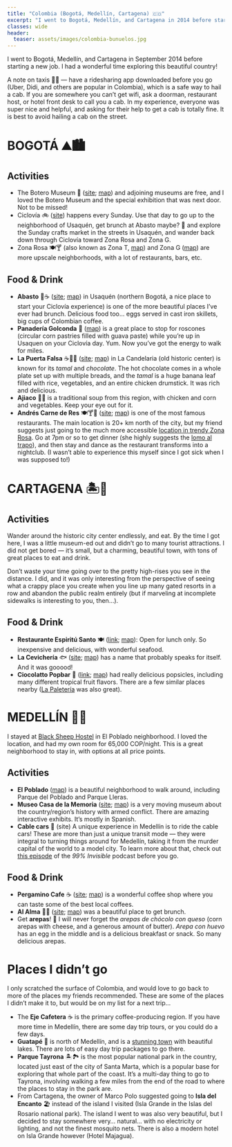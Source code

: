 ```yaml
---
title: "Colombia (Bogotá, Medellín, Cartagena) 🇨🇴"
excerpt: "I went to Bogotá, Medellín, and Cartagena in 2014 before starting a new job. I had a wonderful time exploring this beautiful country!"
classes: wide
header:
  teaser: assets/images/colombia-bunuelos.jpg
---
```


I went to Bogotá, Medellín, and Cartagena in September 2014 before starting a new job. I had a wonderful time exploring this beautiful country!

A note on taxis 🚕🚕 — have a ridesharing app downloaded before you go (Uber, Didi, and others are popular in Colombia), which is a safe way to hail a cab. If you are somewhere you can’t get wifi, ask a doorman, restaurant host, or hotel front desk to call you a cab. In my experience, everyone was super nice and helpful, and asking for their help to get a cab is totally fine. It is best to avoid hailing a cab on the street.

# BOGOTÁ ⛰️🏙️

## Activities

- The Botero Museum 🎨 ([site](http://www.banrepcultural.org/bogota/museo-botero); [map](https://www.google.com/maps/place/Museo+Botero/@4.5968126,-74.0731515,15z/data=!4m2!3m1!1s0x0:0x2f9edf224143e1ac?sa=X)) and adjoining museums are free, and I loved the Botero Museum and the special exhibition that was next door. Not to be missed!
- Ciclovía 🚲 ([site](https://www.idrd.gov.co/ciclovia-bogotana)) happens every Sunday. Use that day to go up to the neighborhood of Usaquén, get brunch at Abasto maybe? 🙂 and explore the Sunday crafts market in the streets in Usaquén, and wander back down through Ciclovía toward Zona Rosa and Zona G.
- Zona Rosa 🍽️🍸 (also known as Zona T, [map](https://www.google.com/maps/search/zona+t,+Bogota/@4.6662355,-74.0575863,16z/data=!3m1!4b1)) and Zona G ([map](https://www.google.com/maps/place/Zona+G,+Bogot%C3%A1,+Bogota,+Colombia/@4.6550932,-74.0668024,15z/data=!4m5!3m4!1s0x8e3f9a4246c975bd:0xeaeec5325b3956b3!8m2!3d4.6534898!4d-74.0546779)) are more upscale neighborhoods, with a lot of restaurants, bars, etc.

## Food & Drink

- **Abasto** 🍳☕ ([site](http://www.abasto.com.co/inicio/usaquen); [map](https://www.google.com/maps/place/Abasto/@4.696529,-74.0320151,17z/data=!3m1!4b1!4m5!3m4!1s0x8e3f9007f42b6cef:0xdcb536440fc62ac1!8m2!3d4.696529!4d-74.029821)) in Usaquén (northern Bogotá, a nice place to start your Ciclovía experience) is one of the more beautiful places I’ve ever had brunch. Delicious food too… eggs served in cast iron skillets, big cups of Colombian coffee.
- **Panadería Golconda** 🍞 ([map](https://www.google.com/search?tbm=lcl&q=panaderia+golconda%2C+calle+118%2C+bogota&oq=panaderia+golconda%2C+calle+118%2C+bogota#rlfi=hd:;si:;mv:!1m3!1d181.217582127036!2d-74.031395!3d4.694821999999999!2m3!1f0!2f0!3f0!3m2!1i795!2i560!4f13.1)) is a great place to stop for roscones (circular corn pastries filled with guava paste) while you’re up in Usaquen on your Ciclovía day. Yum. Now you’ve got the energy to walk for miles.
- **La Puerta Falsa** ☕🍗🌽 ([site](http://www.restaurantelapuertafalsa.inf.travel/company/section); [map](https://www.google.com/maps/place/La+Puerta+Falsa/@4.5980226,-74.0748173,15z/data=!4m2!3m1!1s0x0:0x6dc04a7bb9509e61?sa=X)) in La Candelaria (old historic center) is known for its *tamal* and *chocolate*. The hot chocolate comes in a whole plate set up with multiple breads, and the *tamal* is a huge banana leaf filled with rice, vegetables, and an entire chicken drumstick. It was rich and delicious.
- **Ajiaco** 🍗🌽 is a traditional soup from this region, with chicken and corn and vegetables. Keep your eye out for it.
- **Andrés Carne de Res** 🍽️🍸💃 ([site](http://www.andrescarnederes.com/en/); [map](https://www.google.com/maps/search/andres+carne+de+res/@4.7944517,-74.1171049,12z)) is one of the most famous restaurants. The main location is 20+ km north of the city, but my friend suggests just going to the much more accessible [location in trendy Zona Rosa](http://www.tripadvisor.com/Restaurant_Review-g294074-d1889853-Reviews-Andres_Carne_de_Res-Bogota.html). Go at 7pm or so to get dinner (she highly suggests the [lomo al trapo](http://www.seriouseats.com/2015/08/lomo-al-trapo-colombian-beef-tenderloin-towel-wrapped-salt-crust.html)), and then stay and dance as the restaurant transforms into a nightclub. (I wasn’t able to experience this myself since I got sick when I was supposed to!)

# CARTAGENA 🏝️🌅

## Activities

Wander around the historic city center endlessly, and eat. By the time I got here, I was a little museum-ed out and didn’t go to many tourist attractions. I did not get bored — it’s small, but a charming, beautiful town, with tons of great places to eat and drink.

Don’t waste your time going over to the pretty high-rises you see in the distance. I did, and it was only interesting from the perspective of seeing what a crappy place you create when you line up many gated resorts in a row and abandon the public realm entirely (but if marveling at incomplete sidewalks is interesting to you, then…).

## Food & Drink

- **Restaurante Espiritú Santo** 🍽️ ([link](https://www.tripadvisor.com/Restaurant_Review-g297476-d2336620-Reviews-Espiritu_Santo-Cartagena_Cartagena_District_Bolivar_Department.html); [map](https://www.google.com/maps/place/Holy+Spirit+Restaurant/@10.424804,-75.5495205,15z/data=!4m5!3m4!1s0x0:0x7b167d236c19e564!8m2!3d10.424804!4d-75.5495205)): Open for lunch only. So inexpensive and delicious, with wonderful seafood.
- **La Cevichería** 🐟 ([site](http://lacevicheriacartagena.com/); [map](https://www.google.com/maps/place/La+Cevicher%C3%ADa/@10.4280559,-75.5502996,17z/data=!3m1!4b1!4m5!3m4!1s0x8ef62f98d5dca401:0x64e772a434e39ed5!8m2!3d10.4280559!4d-75.5481055)) has a name that probably speaks for itself. And it was gooood!
- **Ciocolatto Popbar** 🍦 ([link](https://www.tripadvisor.com/Restaurant_Review-g297476-d8529655-Reviews-Ciocolatto_pop_bar-Cartagena_Cartagena_District_Bolivar_Department.html); [map](https://www.google.com/maps/place/Ciocollatto+Pop+Bar/@10.4243478,-75.552673,17z/data=!3m1!4b1!4m5!3m4!1s0x8ef62f9f858e13b7:0xcd090cdb219cf08!8m2!3d10.4243478!4d-75.5504789)) had really delicious popsicles, including many different tropical fruit flavors. There are a few similar places nearby ([La Paletería](https://www.google.com/maps/place/La+Paleter%C3%ADa/@10.4241922,-75.5533865,17z/data=!3m1!4b1!4m5!3m4!1s0x8ef62fa02659f599:0xa20b6bbbf65f0732!8m2!3d10.4241922!4d-75.5511924) was also great).

# MEDELLÍN 🚡🌆

I stayed at [Black Sheep Hostel](http://www.hostelworld.com/hosteldetails.php/Black-Sheep-Hostel-Medellin/Medellin/13579) in El Poblado neighborhood. I loved the location, and had my own room for 65,000 COP/night. This is a great neighborhood to stay in, with options at all price points.

## Activities

- **El Poblado** ([map](https://www.google.com/maps/place/El+Poblado,+Medell%C3%ADn,+Medellin,+Antioquia,+Colombia/@6.2033634,-75.5995826,13z/data=!3m1!4b1!4m5!3m4!1s0x8e4428299a208b6f:0xdf22185e8e9c170d!8m2!3d6.2019896!4d-75.5684254)) is a beautiful neighborhood to walk around, including Parque del Poblado and Parque Lleras.
- **Museo Casa de la Memoria** ([site](https://www.museocasadelamemoria.gov.co/en/); [map](https://www.google.com/maps/place/Memory+House+Museum/@6.2459273,-75.5566562,15z/data=!4m2!3m1!1s0x0:0xb5ad51d32782ddb4?sa=X)) is a very moving museum about the country/region’s history with armed conflict. There are amazing interactive exhibits. It’s mostly in Spanish.
- **Cable cars** 🚡 (site) A unique experience in Medellín is to ride the cable cars! These are more than just a unique transit mode — they were integral to turning things around for Medellín, taking it from the murder capital of the world to a model city. To learn more about that, check out [this episode](https://99percentinvisible.org/episode/post-narco-urbanism/) of the *99% Invisible* podcast before you go.

## Food & Drink

- **Pergamino Cafe** ☕ ([site](https://us.pergamino.co/); [map](https://www.google.com/maps/place/Pergamino+Coffee/@6.2066201,-75.5753617,15z/data=!4m5!3m4!1s0x0:0x2d65e751f0aab5a!8m2!3d6.208284!4d-75.567079)) is a wonderful coffee shop where you can taste some of the best local coffees.
- **Al Alma** 🥐🍳 ([site](https://www.tripadvisor.com/Restaurant_Review-g297478-d6003213-Reviews-Al_Alma_Cafe-Medellin_Antioquia_Department.html); [map](https://www.google.com/maps/place/Al+alma/@6.2067225,-75.5765003,17z/data=!3m1!4b1!4m5!3m4!1s0x8e46827fe28ddfa5:0x849b403271cb65f!8m2!3d6.2067225!4d-75.5743062)) was a beautiful place to get brunch.
- Get **arepas**! 🌽 I will never forget the *arepas de chócolo con queso* (corn arepas with cheese, and a generous amount of butter). *Arepa con huevo* has an egg in the middle and is a delicious breakfast or snack. So many delicious arepas.

# Places I didn’t go

I only scratched the surface of Colombia, and would love to go back to more of the places my friends recommended. These are some of the places I didn’t make it to, but would be on my list for a next trip…

- The **Eje Cafetera** ☕ is the primary coffee-producing region. If you have more time in Medellín, there are some day trip tours, or you could do a few days.
- **Guatapé** 🚣 is north of Medellín, and is a [stunning town](https://www.google.com/search?q=guatape&source=lnms&tbm=isch&sa=X) with beautiful lakes. There are lots of easy day trip packages to go there.
- **Parque Tayrona** 🏝️🏞️ is the most popular national park in the country, located just east of the city of Santa Marta, which is a popular base for exploring that whole part of the coast. It’s a multi-day thing to go to Tayrona, involving walking a few miles from the end of the road to where the places to stay in the park are.
- From Cartagena, the owner of Marco Polo suggested going to **Isla del Encanto** 🏖️ instead of the island I visited (Isla Grande in the Islas del Rosario national park). The island I went to was also very beautiful, but I decided to stay somewhere very… natural… with no electricity or lighting, and not the finest mosquito nets. There is also a modern hotel on Isla Grande however (Hotel Majagua).
